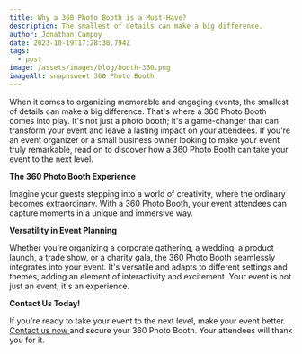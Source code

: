 ```yaml
---
title: Why a 360 Photo Booth is a Must-Have?
description: The smallest of details can make a big difference.
author: Jonathan Campoy
date: 2023-10-19T17:28:38.794Z
tags:
  - post
image: /assets/images/blog/booth-360.png
imageAlt: snapnsweet 360 Photo Booth
---
```

<!--StartFragment-->

When it comes to organizing memorable and engaging events, the smallest of details can make a big difference. That's where a 360 Photo Booth comes into play. It's not just a photo booth; it's a game-changer that can transform your event and leave a lasting impact on your attendees. If you're an event organizer or a small business owner looking to make your event truly remarkable, read on to discover how a 360 Photo Booth can take your event to the next level.



**The 360 Photo Booth Experience**



Imagine your guests stepping into a world of creativity, where the ordinary becomes extraordinary. With a 360 Photo Booth, your event attendees can capture moments in a unique and immersive way. 



**Versatility in Event Planning**



Whether you're organizing a corporate gathering, a wedding, a product launch, a trade show, or a charity gala, the 360 Photo Booth seamlessly integrates into your event. It's versatile and adapts to different settings and themes, adding an element of interactivity and excitement. Your event is not just an event; it's an experience.



**Contact Us Today!**



If you're ready to take your event to the next level, make your event better. [Contact us now ](https://snapnsweet.ca/contact/)and secure your 360 Photo Booth. Your attendees will thank you for it.



<!--EndFragment-->